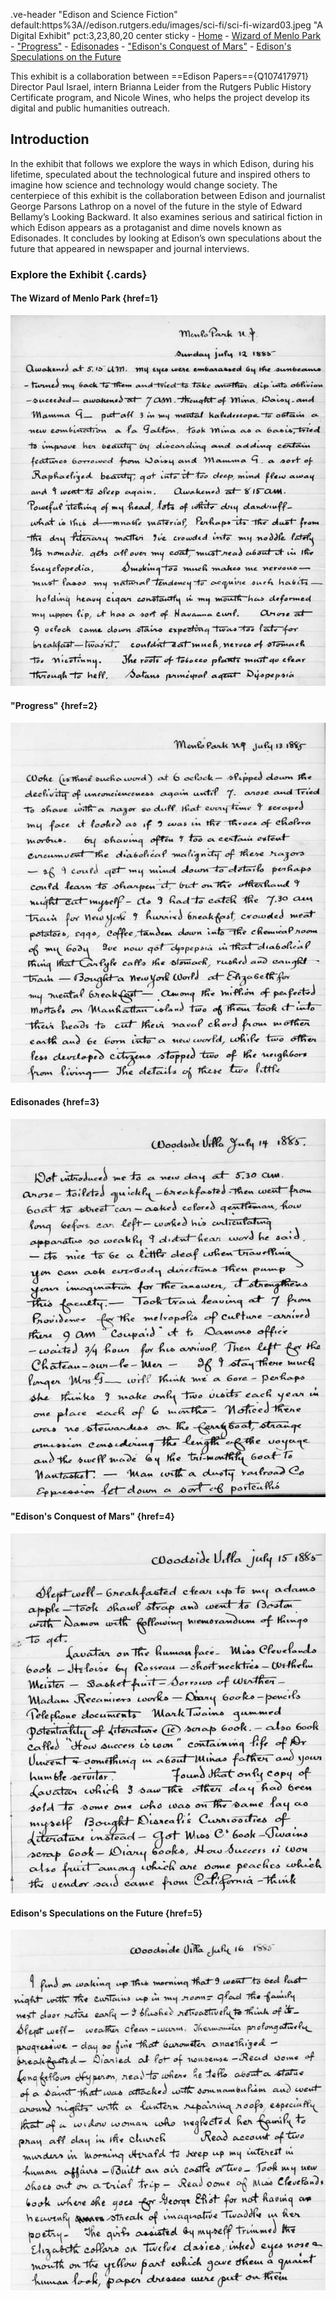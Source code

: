 .ve-header "Edison and Science Fiction" default:https%3A//edison.rutgers.edu/images/sci-fi/sci-fi-wizard03.jpeg "A Digital Exhibit" pct:3,23,80,20 center sticky
    - [Home](/)
    - [Wizard of Menlo Park](/1)
    - ["Progress"](/2)
    - [Edisonades](/3)
    - ["Edison's Conquest of Mars"](/4)
    - [Edison's Speculations on the Future](/5)

This exhibit is a collaboration between ==Edison Papers=={Q107417971} Director Paul Israel, intern Brianna Leider from the Rutgers Public History Certificate program, and Nicole Wines, who helps the project develop its digital and public humanities outreach.

## Introduction 

In the exhibit that follows we explore the ways in which Edison, during his lifetime, speculated about the technological future and inspired others to imagine how science and technology would change society.  The centerpiece of this exhibit is the collaboration between Edison and journalist George Parsons Lathrop on a novel of the future in the style of Edward Bellamy’s Looking Backward.  It also examines serious and satirical fiction  in which Edison appears as a protaganist and dime novels known as Edisonades.  It concludes by looking at Edison’s own speculations about the future that appeared in newspaper and journal interviews.

### Explore the Exhibit {.cards}

#### The Wizard of Menlo Park {href=1}

![](https://raw.githubusercontent.com/edisonpapers/media/main/diary/Diary_Entry_01.png)

#### "Progress" {href=2}

![](https://raw.githubusercontent.com/edisonpapers/media/main/diary/Diary_Entry_02.png)

#### Edisonades {href=3}

![](https://raw.githubusercontent.com/edisonpapers/media/main/diary/Diary_Entry_03.png)

#### "Edison's Conquest of Mars" {href=4}

![](https://raw.githubusercontent.com/edisonpapers/media/main/diary/Diary_Entry_04.png)

#### Edison's Speculations on the Future {href=5}

![](https://raw.githubusercontent.com/edisonpapers/media/main/diary/Diary_Entry_05.png)